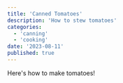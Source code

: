 ```yaml
---
title: 'Canned Tomatoes'
description: 'How to stew tomatoes'
categories:
  - 'canning'
  - 'cooking'
date: '2023-08-11'
published: true
---
```


Here's how to make tomatoes!

<script>
    import RecipeCard from '$lib/components/usables/RecipeCard/RecipeCard.svelte';

    const ingredients = [
        { quantity: 4, item: 'Tomatoes' },
        { item: 'A dash of salt' },
    ];

    const steps = [
        'Harvest tomatoes',
        'Mash them up',
        'Add the salt',
    ];
</script>

<RecipeCard
    title="Tomato Stew"
    ingredients="{ingredients}"
    steps="{steps}"
/>